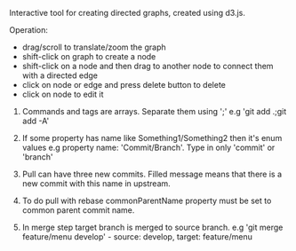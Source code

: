 Interactive tool for creating directed graphs, created using d3.js.

Operation:

* drag/scroll to translate/zoom the graph
* shift-click on graph to create a node
* shift-click on a node and then drag to another node to connect them with a directed edge
* click on node or edge and press delete button to delete
* click on node to edit it

1.  Commands and tags are arrays. Separate them using ';'
    e.g 'git add .;git add -A'

2.  If some property has name like Something1/Something2 then it's enum values
    e.g property name: 'Commit/Branch'. Type in only 'commit' or 'branch'

3.  Pull can have three new commits. Filled message means that there is
    a new commit with this name in upstream.

4. To do pull with rebase commonParentName property must be set to common parent commit name.

5.  In merge step target branch is merged to source branch.
    e.g 'git merge feature/menu develop' - source: develop, target: feature/menu
